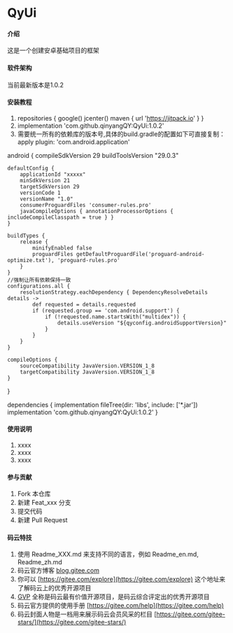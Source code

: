 # QyUi

#### 介绍
这是一个创建安卓基础项目的框架

#### 软件架构
当前最新版本是1.0.2


#### 安装教程

1.   
   repositories {
        google()
        jcenter()
        maven { url 'https://jitpack.io' }
    }
2. implementation 'com.github.qinyangQY:QyUi:1.0.2'
3. 需要统一所有的依赖库的版本号,具体的build.gradle的配置如下可直接复制：
    apply plugin: 'com.android.application'

android {
    compileSdkVersion 29
    buildToolsVersion "29.0.3"

    defaultConfig {
        applicationId "xxxxx"
        minSdkVersion 21
        targetSdkVersion 29
        versionCode 1
        versionName "1.0"
        consumerProguardFiles 'consumer-rules.pro'
        javaCompileOptions { annotationProcessorOptions { includeCompileClasspath = true } }
    }

    buildTypes {
        release {
            minifyEnabled false
            proguardFiles getDefaultProguardFile('proguard-android-optimize.txt'), 'proguard-rules.pro'
        }
    }
    //强制让所有依赖保持一致
    configurations.all {
        resolutionStrategy.eachDependency { DependencyResolveDetails details ->
            def requested = details.requested
            if (requested.group == 'com.android.support') {
                if (!requested.name.startsWith("multidex")) {
                    details.useVersion "${qyconfig.androidSupportVersion}"
                }
            }
        }
    }

    compileOptions {
        sourceCompatibility JavaVersion.VERSION_1_8
        targetCompatibility JavaVersion.VERSION_1_8
    }
}

dependencies {
    implementation fileTree(dir: 'libs', include: ['*.jar'])
    implementation 'com.github.qinyangQY:QyUi:1.0.2'
}

#### 使用说明

1. xxxx
2. xxxx
3. xxxx

#### 参与贡献

1. Fork 本仓库
2. 新建 Feat_xxx 分支
3. 提交代码
4. 新建 Pull Request


#### 码云特技

1. 使用 Readme\_XXX.md 来支持不同的语言，例如 Readme\_en.md, Readme\_zh.md
2. 码云官方博客 [blog.gitee.com](https://blog.gitee.com)
3. 你可以 [https://gitee.com/explore](https://gitee.com/explore) 这个地址来了解码云上的优秀开源项目
4. [GVP](https://gitee.com/gvp) 全称是码云最有价值开源项目，是码云综合评定出的优秀开源项目
5. 码云官方提供的使用手册 [https://gitee.com/help](https://gitee.com/help)
6. 码云封面人物是一档用来展示码云会员风采的栏目 [https://gitee.com/gitee-stars/](https://gitee.com/gitee-stars/)
